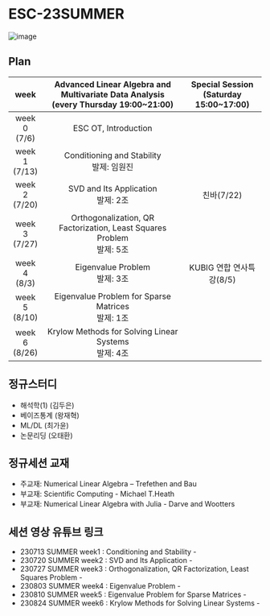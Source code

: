 # ESC-23SUMMER

![image](https://github.com/YonseiESC/ESC-23SUMMER/assets/56993675/ccf4fc7a-530f-45e7-a908-9841b2b7b8b8)

## Plan

|week|Advanced Linear Algebra and Multivariate Data Analysis<br>(every Thursday 19:00~21:00)|Special Session<br>(Saturday 15:00~17:00)|
|:--:|:--------------------------:|:------------------------:|
|week 0<br>(7/6)| ESC OT, Introduction | |
|week 1<br>(7/13) | Conditioning and Stability <br/> 발제: 임원진 ||
|week 2<br>(7/20) | SVD and Its Application <br/> 발제: 2조 | 친바(7/22)|
|week 3<br>(7/27) | Orthogonalization, QR Factorization, Least Squares Problem <br/> 발제: 5조 | |
|week 4<br>(8/3) | Eigenvalue Problem <br/> 발제: 3조 | KUBIG 연합 연사특강(8/5)|
|week 5<br>(8/10) | Eigenvalue Problem for Sparse Matrices <br/> 발제: 1조 | |
|week 6<br>(8/26) | Krylow Methods for Solving Linear Systems <br/> 발제: 4조 | |


## 정규스터디
- 해석학(1) (김두은)
- 베이즈통계 (왕재혁)
- ML/DL (최가윤)
- 논문리딩 (오태환)

## 정규세션 교재
- 주교재: Numerical Linear Algebra – Trefethen and Bau
- 부교재: Scientific Computing - Michael T.Heath
- 부교재: Numerical Linear Algebra with Julia - Darve and Wootters 

## 세션 영상 유튜브 링크
- 230713 SUMMER week1 : Conditioning and Stability - 
- 230720 SUMMER week2 : SVD and Its Application - 
- 230727 SUMMER week3 : Orthogonalization, QR Factorization, Least Squares Problem - 
- 230803 SUMMER week4 : Eigenvalue Problem - 
- 230810 SUMMER week5 : Eigenvalue Problem for Sparse Matrices - 
- 230824 SUMMER week6 : Krylow Methods for Solving Linear Systems -

